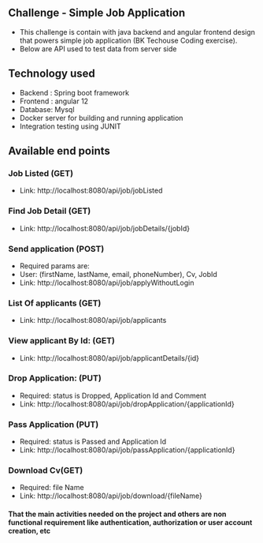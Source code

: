 ## Challenge - Simple Job Application
- This challenge is contain with java backend  and angular frontend design that powers simple job application 
(BK Techouse Coding exercise).
- Below are API used to test data from server side

## Technology used
-	Backend : Spring boot framework 
-	Frontend : angular 12
-	Database: Mysql 
-	Docker server for building and running application
- Integration testing using JUNIT

## Available end points
### Job Listed (GET)
- Link: http://localhost:8080/api/job/jobListed
### Find Job Detail (GET)
- Link: http://localhost:8080/api/job/jobDetails/{jobId}
### Send application (POST)
- Required params are: 
- User: (firstName, lastName, email, phoneNumber), Cv, JobId
- Link: http://localhost:8080/api/job/applyWithoutLogin
### List Of applicants (GET)
- Link: http://localhost:8080/api/job/applicants
### View applicant By Id: (GET)
- Link: http://localhost:8080/api/job/applicantDetails/{id}
### Drop Application: (PUT)
- Required: status is Dropped, Application Id and Comment
- Link: http://localhost:8080/api/job/dropApplication/{applicationId}
### Pass Application (PUT)
- Required: status is Passed and Application Id 
- Link: http://localhost:8080/api/job/passApplication/{applicationId}
### Download Cv(GET)
- Required: file Name
- Link: http://localhost:8080/api/job/download/{fileName}

#### That the main activities needed on the project and others are non functional requirement like authentication, authorization or user account creation, etc
